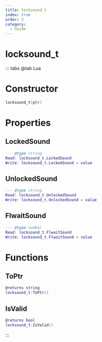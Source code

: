 ```yaml
---
title: locksound_t
index: true
order: 2
category:
  - Guide
---
```


# locksound_t

::: tabs
@tab Lua
# Constructor
```lua
locksound_t(ptr)
```
# Properties
## LockedSound 
```lua
--- @type string
Read: locksound_t.LockedSound
Write: locksound_t.LockedSound = value
```
## UnlockedSound 
```lua
--- @type string
Read: locksound_t.UnlockedSound
Write: locksound_t.UnlockedSound = value
```
## FlwaitSound 
```lua
--- @type number
Read: locksound_t.FlwaitSound
Write: locksound_t.FlwaitSound = value
```
# Functions
## ToPtr
```lua
@returns string
locksound_t:ToPtr()
```
## IsValid
```lua
@returns bool
locksound_t:IsValid()
```

:::
